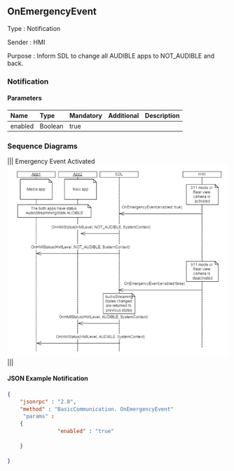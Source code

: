 ## OnEmergencyEvent

Type
: Notification

Sender
: HMI

Purpose
: Inform SDL to change all AUDIBLE apps to NOT_AUDIBLE and back.


### Notification

#### Parameters

|Name|Type|Mandatory|Additional|Description|
|:---|:---|:--------|:---------|:----------|
|enabled|Boolean|true|||

### Sequence Diagrams
|||
Emergency Event Activated
![OnEmergencyEvent](./assets/OnEmergencyEvent.png)
|||

#### JSON Example Notification
```json
{
	"jsonrpc" : "2.0",
	"method" : "BasicCommunication. OnEmergencyEvent"
     "params" :
	{
				"enabled" : "true"

	}

}
```
